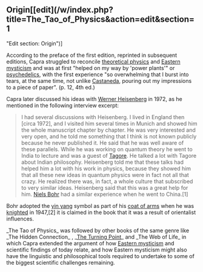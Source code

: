 ## Origin[[edit](/w/index.php?title=The\_Tao\_of\_Physics&action=edit&section=1
"Edit section: Origin")]

According to the preface of the first edition, reprinted in subsequent
editions, Capra struggled to reconcile [theoretical
physics](/wiki/Theoretical\_physics "Theoretical physics") and [Eastern
mysticism](/wiki/Eastern\_mysticism "Eastern mysticism") and was at first
"helped on my way by 'power plants'" or [psychedelics](/wiki/Psychedelics
"Psychedelics"), with the first experience "so overwhelming that I burst into
tears, at the same time, not unlike [Castaneda](/wiki/Carlos\_Castaneda "Carlos
Castaneda"), pouring out my impressions to a piece of paper". (p. 12, 4th ed.)

Capra later discussed his ideas with [Werner
Heisenberg](/wiki/Werner\_Heisenberg "Werner Heisenberg") in 1972, as he
mentioned in the following interview excerpt:

> I had several discussions with Heisenberg. I lived in England then [circa
> 1972], and I visited him several times in Munich and showed him the whole
> manuscript chapter by chapter. He was very interested and very open, and he
> told me something that I think is not known publicly because he never
> published it. He said that he was well aware of these parallels. While he
> was working on quantum theory he went to India to lecture and was a guest of
> [Tagore](/wiki/Rabindranath\_Tagore "Rabindranath Tagore"). He talked a lot
> with Tagore about Indian philosophy. Heisenberg told me that these talks had
> helped him a lot with his work in physics, because they showed him that all
> these new ideas in quantum physics were in fact not all that crazy. He
> realized there was, in fact, a whole culture that subscribed to very similar
> ideas. Heisenberg said that this was a great help for him. [Niels
> Bohr](/wiki/Niels\_Bohr "Niels Bohr") had a similar experience when he went
> to China.[1]

Bohr adopted the [yin yang](/wiki/Yin\_yang "Yin yang") symbol as part of his
[coat of arms](/wiki/Coat\_of\_arms "Coat of arms") when he was
[knighted](/wiki/Knight "Knight") in 1947,[2] it is claimed in the book that
it was a result of orientalist influences.

\_The Tao of Physics\_ was followed by other books of the same genre like \_The
Hidden Connection\_ , \_[The Turning Point](/wiki/The\_Turning\_Point\_\(book\)
"The Turning Point \(book\)")\_ and \_The Web of Life\_ in which Capra extended
the argument of how [Eastern mysticism](/wiki/Eastern\_mysticism "Eastern
mysticism") and scientific findings of today relate, and how Eastern mysticism
might also have the linguistic and philosophical tools required to undertake
to some of the biggest scientific challenges remaining.
